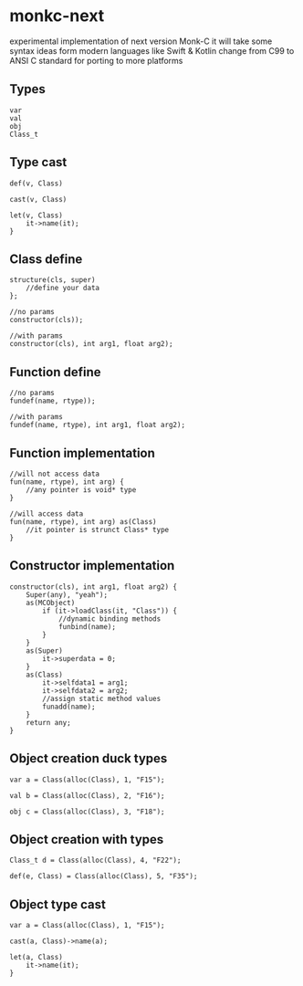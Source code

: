 # monkc-next

experimental implementation of next version Monk-C
it will take some syntax ideas form modern languages like Swift & Kotlin
change from C99 to ANSI C standard for porting to more platforms

## Types

    var
    val
    obj
    Class_t

## Type cast

    def(v, Class)

    cast(v, Class)

    let(v, Class)
        it->name(it);
    }

## Class define

    structure(cls, super)
        //define your data
    };

    //no params
    constructor(cls));

    //with params
    constructor(cls), int arg1, float arg2);

## Function define

    //no params
    fundef(name, rtype));

    //with params
    fundef(name, rtype), int arg1, float arg2);

## Function implementation

    //will not access data
    fun(name, rtype), int arg) {
        //any pointer is void* type
    }

    //will access data
    fun(name, rtype), int arg) as(Class)
        //it pointer is strunct Class* type
    }

## Constructor implementation

    constructor(cls), int arg1, float arg2) {
        Super(any), "yeah");
        as(MCObject)
            if (it->loadClass(it, "Class")) {
                //dynamic binding methods
                funbind(name);
            }
        }
        as(Super)
            it->superdata = 0;
        }
        as(Class)
            it->selfdata1 = arg1;
            it->selfdata2 = arg2;
            //assign static method values
            funadd(name);
        }
        return any;
    }

## Object creation duck types

    var a = Class(alloc(Class), 1, "F15");

    val b = Class(alloc(Class), 2, "F16");

    obj c = Class(alloc(Class), 3, "F18");

## Object creation with types

    Class_t d = Class(alloc(Class), 4, "F22");

    def(e, Class) = Class(alloc(Class), 5, "F35");

## Object type cast

    var a = Class(alloc(Class), 1, "F15");

    cast(a, Class)->name(a);

    let(a, Class)
        it->name(it);
    }
